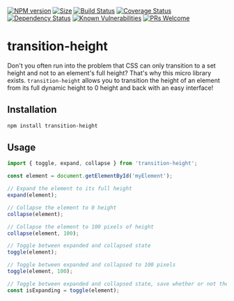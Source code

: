 [![NPM version](https://img.shields.io/npm/v/transition-height.svg?style=flat)](https://www.npmjs.org/package/transition-height)
[![Size](https://badgen.net/bundlephobia/minzip/transition-height)](https://bundlephobia.com/result?p=transition-height)
[![Build Status](https://travis-ci.com/kasvtv/transition-height.svg?branch=master)](https://travis-ci.com/kasvtv/transition-height)
[![Coverage Status](https://coveralls.io/repos/github/kasvtv/transition-height/badge.svg?branch=master)](https://coveralls.io/github/kasvtv/transition-height?branch=master)
[![Dependency Status](https://david-dm.org/kasvtv/transition-height.svg)](https://david-dm.org/kasvtv/transition-height)
[![Known Vulnerabilities](https://snyk.io/test/github/kasvtv/transition-height/badge.svg?targetFile=package.json)](https://snyk.io/test/github/kasvtv/transition-height?targetFile=package.json)
[![PRs Welcome](https://img.shields.io/badge/PRs-welcome-brightgreen.svg)](http://makeapullrequest.com)


# transition-height

Don't you often run into the problem that CSS can only transition to a set height and not to an element's full height? That's why this micro library exists. `transition-height` allows you to transition the height of an element from its full dynamic height to 0 height and back with an easy interface!

## Installation

```bash
npm install transition-height
```

## Usage

```js
import { toggle, expand, collapse } from 'transition-height';

const element = document.getElementById('myElement');

// Expand the element to its full height
expand(element);

// Collapse the element to 0 height
collapse(element);

// Collapse the element to 100 pixels of height
collapse(element, 100);

// Toggle between expanded and collapsed state
toggle(element);

// Toggle between expanded and collapsed to 100 pixels
toggle(element, 100);

// Toggle between expanded and collapsed state, save whether or not the element started to collapse or expand
const isExpanding = toggle(element);

```
